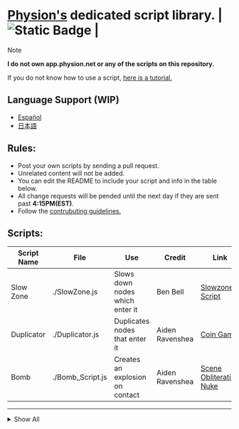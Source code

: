 # [Physion's](https://app.physion.net) dedicated script library. | ![Static Badge](https://img.shields.io/badge/Status%3A-Available-lawngreen?style=flat-square&labelColor=black) |

>[!NOTE]  
__I do not own app.physion.net or any of the scripts on this repository.__

If you do not know how to use a script, [here is a tutorial.](https://github.com/nikoniko78/scripts-java-physion/blob/main/Other/HOW_TO_USE.md)

Language Support (WIP)
---
- [Español](https://github.com/nikoniko78/scripts-java-physion/blob/main/Other/DOCS/Translations/Espa%C3%B1ol/README.md)
- [日本語](https://github.com/nikoniko78/scripts-java-physion/blob/main/Other/DOCS/Translations/%E6%97%A5%E6%9C%AC%E8%AA%9E/README.md)



## Rules:  
- Post your own scripts by sending a pull request.
- Unrelated content will not be added.
- You can edit the README to include your script and info in the table below.
- All change requests will be pended until the next day if they are sent past **4:15PM(EST)**.
- Follow the [contrubuting guidelines.](https://github.com/nikoniko78/scripts-java-physion/blob/main/Other/DOCS/CONTRIBUTING.md)


## Scripts:

| Script Name | File         | Use                         | Credit                       | Link              |Note                |
|-------------|--------------|-----------------------------|----------------------------|---------------------|--------------------|
|Slow Zone| ./SlowZone.js  | Slows down nodes which enter it | Ben Bell | [Slowzone Script](https://app.physion.net/scenes/slowzone-script)|Properties can be adjusted in script|
|Duplicator|./Duplicator.js|Duplicates nodes that enter it|Aiden Ravenshea|[Coin Game](https://app.physion.net/scenes/coin-game)||
|Bomb|./Bomb_Script.js|Creates an explosion on contact|Aiden Ravenshea| [Scene Obliterating Nuke](https://app.physion.net/scenes/scene-obliterating-nuke)|Properties can be adjusted in script|
---

<details> <summary>Show All</summary>

<br>

| Script Name | File         | Use                         | Credit                       | Link              |Note                |
|-------------|--------------|-----------------------------|----------------------------|---------------------|--------------------|
|Engine Spring|./EngineSpring.js|Creates a spring which acts like fuel combustion in an engine|Aiden Ravenshea|[Car+Engine!](https://app.physion.net/scenes/car-engine-1qItEQwO-)|Specialized script|
|Expand And Split|./ExpandAndSplit.js|Makes a circle expand and duplicate infinitely|ssorc j|[expand and split](https://app.physion.net/scenes/expand-and-split)|Not intended for actual use|
|Laser|./Laser--Vector.js|Creates a raytraced beam|Box|[Laser (test)](https://app.physion.net/scenes/laser-test)|Properties can be adjusted in script|
|Self Driver|./SelfDriver.js|A car with raytraced circles that can solve mazes|Aiden Ravenshea|[Car VS Maze!](https://app.physion.net/scenes/car-vs-maze)|This scene is featured|
|Snake Game|./SnakeGame.js|Creates the popular game Snake on physion.|Dimitris|[Snake Game](https://app.physion.net/scenes/snake-game)|Follow instructions on script to use|
|Teleporter|./Teleporter.js|Teleports objects to another specified node|Dimitris|[Teleporters](https://app.physion.net/scenes/teleporters)|Type the exit node ID into the space provided|
|Timer|./Timer.js|Starts a timer from a text node|Sirfryingpan|[Timer Script(Free to use)](https://app.physion.net/scenes/timer-script-free-to-use)|Default is 5 minutes. Follow instructions on script to change|
|Speedometeter|./Speedometer.js|Displays speed of node as text|Aiden Ravenshea|[car](https://app.physion.net/scenes/car-tvZ_oaiUV)|Used in a lot of things|
|Joint Destroyer|./JointDestroyer.js|Destroys all joints that enter it|Aiden Ravenshea|[car](https://app.physion.net/scenes/car-tvZ_oaiUV)|Can lag if there are a lot of joints|
</details>


<!--<p>Text on the left <img align="right" src="![Static Badge](https://img.shields.io/badge/Status%3A-Available-brightgreen?style=flat-square)"></p>-->
